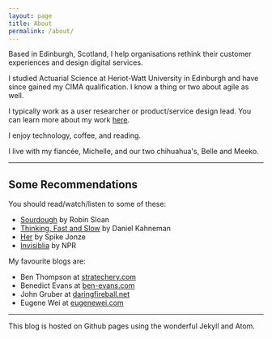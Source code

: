 ```yaml
---
layout: page
title: About
permalink: /about/
---
```


Based in Edinburgh, Scotland, I help organisations rethink their customer experiences and design digital services. 

I studied Actuarial Science at Heriot-Watt University in Edinburgh and have since gained my CIMA qualification. I know a thing or two about agile as well.

I typically work as a user researcher or product/service design lead. You can learn more about my work [here](/work.md/).

I enjoy technology, coffee, and reading.

I live with my fiancée, Michelle, and our two chihuahua's, Belle and Meeko.

---

## Some Recommendations

You should read/watch/listen to some of these:
* [Sourdough](https://www.robinsloan.com/books/sourdough/) by Robin Sloan
* [Thinking, Fast and Slow](https://scholar.princeton.edu/kahneman/publications-0) by Daniel Kahneman
* [Her](https://letterboxd.com/film/her/) by Spike Jonze
* [Invisiblia](https://www.npr.org/programs/invisibilia/) by NPR

My favourite blogs are:

* Ben Thompson at [stratechery.com](https://stratechery.com)
* Benedict Evans at [ben-evans.com](https://www.ben-evans.com)
* John Gruber at [daringfireball.net](https://daringfireball.net)
* Eugene Wei at [eugenewei.com](http://www.eugenewei.com)

---

This blog is hosted on Github pages using the wonderful Jekyll and Atom.
